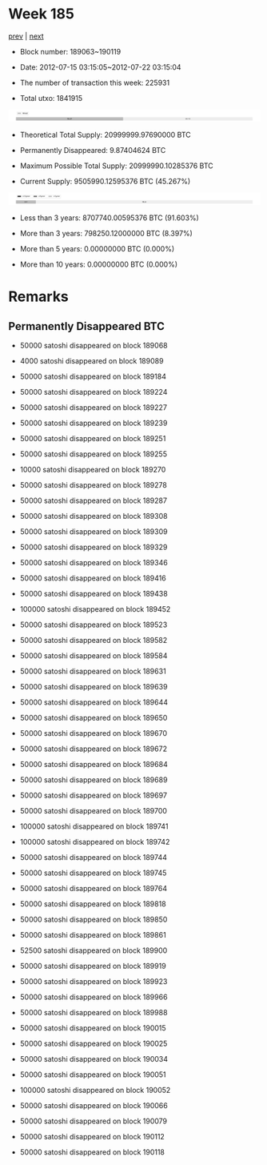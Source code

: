 # Week 185

[prev](week0184.md) | [next](week0186.md)

- Block number: 189063~190119

- Date: 2012-07-15 03:15:05~2012-07-22 03:15:04

- The number of transaction this week: 225931

- Total utxo: 1841915

![](../images/mined_week0185.png)

- Theoretical Total Supply: 20999999.97690000 BTC

- Permanently Disappeared: 9.87404624 BTC

- Maximum Possible Total Supply: 20999990.10285376 BTC

- Current Supply: 9505990.12595376 BTC (45.267%)

![](../images/year_week0185.png)


- Less than 3 years: 8707740.00595376 BTC (91.603%)

- More than 3 years: 798250.12000000 BTC (8.397%)

- More than 5 years: 0.00000000 BTC (0.000%)

- More than 10 years: 0.00000000 BTC (0.000%)

# Remarks

## Permanently Disappeared BTC

- 50000 satoshi disappeared on block 189068

- 4000 satoshi disappeared on block 189089

- 50000 satoshi disappeared on block 189184

- 50000 satoshi disappeared on block 189224

- 50000 satoshi disappeared on block 189227

- 50000 satoshi disappeared on block 189239

- 50000 satoshi disappeared on block 189251

- 50000 satoshi disappeared on block 189255

- 10000 satoshi disappeared on block 189270

- 50000 satoshi disappeared on block 189278

- 50000 satoshi disappeared on block 189287

- 50000 satoshi disappeared on block 189308

- 50000 satoshi disappeared on block 189309

- 50000 satoshi disappeared on block 189329

- 50000 satoshi disappeared on block 189346

- 50000 satoshi disappeared on block 189416

- 50000 satoshi disappeared on block 189438

- 100000 satoshi disappeared on block 189452

- 50000 satoshi disappeared on block 189523

- 50000 satoshi disappeared on block 189582

- 50000 satoshi disappeared on block 189584

- 50000 satoshi disappeared on block 189631

- 50000 satoshi disappeared on block 189639

- 50000 satoshi disappeared on block 189644

- 50000 satoshi disappeared on block 189650

- 50000 satoshi disappeared on block 189670

- 50000 satoshi disappeared on block 189672

- 50000 satoshi disappeared on block 189684

- 50000 satoshi disappeared on block 189689

- 50000 satoshi disappeared on block 189697

- 50000 satoshi disappeared on block 189700

- 100000 satoshi disappeared on block 189741

- 100000 satoshi disappeared on block 189742

- 50000 satoshi disappeared on block 189744

- 50000 satoshi disappeared on block 189745

- 50000 satoshi disappeared on block 189764

- 50000 satoshi disappeared on block 189818

- 50000 satoshi disappeared on block 189850

- 50000 satoshi disappeared on block 189861

- 52500 satoshi disappeared on block 189900

- 50000 satoshi disappeared on block 189919

- 50000 satoshi disappeared on block 189923

- 50000 satoshi disappeared on block 189966

- 50000 satoshi disappeared on block 189988

- 50000 satoshi disappeared on block 190015

- 50000 satoshi disappeared on block 190025

- 50000 satoshi disappeared on block 190034

- 50000 satoshi disappeared on block 190051

- 100000 satoshi disappeared on block 190052

- 50000 satoshi disappeared on block 190066

- 50000 satoshi disappeared on block 190079

- 50000 satoshi disappeared on block 190112

- 50000 satoshi disappeared on block 190118

